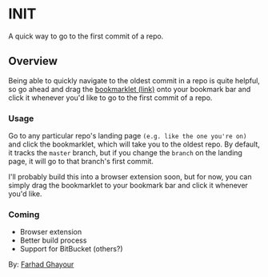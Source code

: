 INIT
====

A quick way to go to the first commit of a repo.

## Overview

Being able to quickly navigate to the oldest commit in a repo is quite helpful, so go ahead and drag the <a href="http://farhadg.github.io/init/index.html" target="_blank">bookmarklet (link)</a> onto your bookmark bar and click it whenever you'd like to go to the first commit of a repo.

### Usage

Go to any particular repo's landing page `(e.g. like the one you're on)` and click the bookmarklet, which will take you to the oldest repo. By default, it tracks the `master` branch, but if you change the `branch` on the landing page, it will go to that branch's first commit.

I'll probably build this into a browser extension soon, but for now, you can simply drag the bookmarklet to your bookmark bar and click it whenever you'd like.

### Coming

- Browser extension
- Better build process
- Support for BitBucket (others?)

By: <a href="https://github.com/farhadg" target="_blank">Farhad Ghayour</a>
